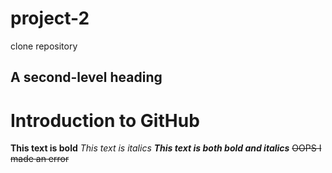 # project-2
clone repository
## A second-level heading
# Introduction to GitHub
**This text is bold**
*This text is italics*
***This text is both bold and italics***
~~OOPS I made an error~~
